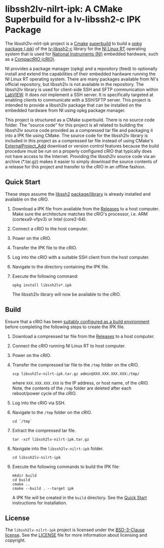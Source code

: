 # libssh2lv-nilrt-ipk: A CMake Superbuild for a lv-libssh2-c IPK Package

The libssh2lv-nilrt-ipk project is a [Cmake](https://cmake.org/) [superbuild](https://blog.kitware.com/cmake-superbuilds-git-submodules/) to build a [opkg package (.ipk)](https://openwrt.org/docs/guide-user/additional-software/opkg) of the [lv-libssh2-c](https://github.com/fieldrndservices/lv-libssh2-c) library for the [NI Linux RT](http://www.ni.com/en-us/innovations/white-papers/13/introduction-to-ni-linux-real-time.html) operating system that is used for [National Instruments (NI)](https://www.ni.com) embedded hardware, such as a [CompactRIO (cRIO)](http://www.ni.com/en-us/shop/compactrio.html).

NI provides a package manager (opkg) and a repository (feed) to optionally install and extend the capabilities of their embedded hardware running the NI Linux RT operating system. There are many packages available from NI's official repository, but libssh2lv is not available in the repository. The libssh2lv library is used for client-side SSH and SFTP communication within [LabVIEW](https://www.ni.com/labview). It does _not_ implement a SSH server. It is specifically targeted at enabling clients to communicate with a SSH/SFTP server. This project is intended to provide a libssh2lv package that can be installed on the embedded hardware from NI using opkg package manager.

This project is structured as a CMake superbuild. There is no source code folder. The "source code" for this project is all related to building the libssh2lv source code provided as a compressed tar file and packaging it into a IPK file using CMake. The source code for the libssh2lv library is included in this project as a compressed tar file instead of using CMake's [ExternalProject_Add](https://cmake.org/cmake/help/latest/module/ExternalProject.html) download or version control features because the build procedure must be run on a properly configured cRIO that typically does not have access to the Internet. Providing the libssh2lv source code via an archive (*.tar.gz) makes it easier to simply download the source contents of a release for this project and transfer to the cRIO in an offline fashion.

## Quick Start

These steps assume the [libssh2](https://www.libssh2.org) [package/library](https://github.com/fieldrndservices/libssh2-nilrt-ipk) is already installed and available on the cRIO.

1. Download a IPK file from available from the [Releases](https://github.com/fieldrndservices/libssh2lv-nilrt-ipk/releases) to a host computer. Make sure the architecture matches the cRIO's processor, i.e. ARM (cortexa9-vfpv3) or Intel (core2-64).
2. Connect a cRIO to the host computer.
3. Power on the cRIO.
4. Transfer the IPK file to the cRIO.
5. Log into the cRIO with a suitable SSH client from the host computer.
6. Navigate to the directory containing the IPK file.
7. Execute the following command:

   ```
   opkg install libssh2lv*.ipk
   ```

   The libssh2lv library will now be available to the cRIO.
   
## Build

Ensure that a cRIO has been [suitably configured as a build environment](https://gist.github.com/volks73/ff5bdf361c1dccd6005bfaa31ab80441) before completing the following steps to create the IPK file.

1. Download a compressed tar file from the [Releases](https://github.com/fieldrndservices/libssh2lv-nilrt-ipk/releases) to a host computer.
2. Connect the cRIO running NI Linux RT to host computer.
3. Power on the cRIO.
4. Transfer the compressed tar file to the `/tmp` folder on the cRIO.

   ```
   scp libssh2lv-nilrt-ipk.tar.gz admin@XXX.XXX.XXX.XXX:/tmp/
   ``` 
   
   where `XXX.XXX.XXX.XXX` is the IP address, or host name, of the cRIO. Note, the contents of the `/tmp` folder are deleted after each reboot/power cycle of the cRIO.
5. Log into the cRIO via SSH.
6. Navigate to the `/tmp` folder on the cRIO.

   ```
   cd `/tmp`
   ```
   
7. Extract the compressed tar file.

   ```
   tar -xzf libssh2lv-nilrt-ipk.tar.gz
   ```
   
8. Navigate into the `libssh2lv-nilrt-ipk` folder.

   ```
   cd libssh2lv-nilrt-ipk
   ```
   
9. Execute the following commands to build the IPK file:

   ```
   mkdir build
   cd build
   cmake ..
   cmake --build . --target ipk
   ```

   A IPK file will be created in the `build` directory. See the [Quick Start](#quick-start) instructions for installation.

## License

The `libssh2lv-nilrt-ipk` project is licensed under the [BSD-3-Clause license](https://opensource.org/licenses/BSD-3-Clause). See the [LICENSE](https://github.com/fieldrndservices/libssh2lv-nilrt-ipk/blob/master/LICENSE) file for more information about licensing and copyright.
